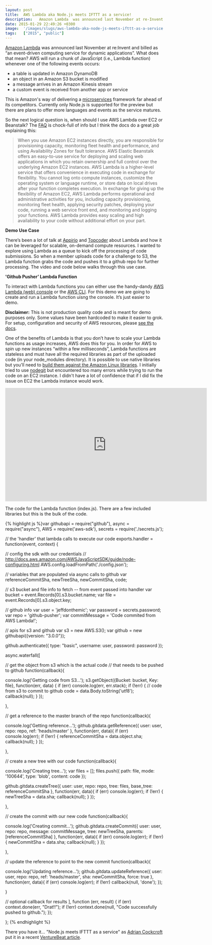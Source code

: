 ```yaml
---
layout: post
title:  AWS Lambda aka Node.js meets IFTTT as a service!
description:   Amazon Lambda  was announced last November at re-Invent and billed as an event-driven computing service for dynamic applications. What does that mean? AWS will run a chunk of JavaScript (i.e., Lambda function) whenever one of the following events occurs- * a table is updated in Amazon DynamoDB  * an object in an Amazon S3 bucket is modified  * a message arrives in an Amazon Kinesis stream  * a custom event is received from another app or service  This is Amazons way of delivering a microservic
date: 2015-01-29 22:49:26 +0300
image:  '/images/slugs/aws-lambda-aka-node-js-meets-ifttt-as-a-service.jpg'
tags:   ["2015", "public"]
---
```

<p><a href="http://aws.amazon.com/lambda/">Amazon Lambda</a> was announced last November at re:Invent and billed as “an event-driven computing service for dynamic applications”. What does that mean? AWS will run a chunk of JavaScript (i.e., Lambda function) whenever one of the following events occurs:</p>
<ul>
<li>a table is updated in Amazon DynamoDB</li>
<li>an object in an Amazon S3 bucket is modified</li>
<li>a message arrives in an Amazon Kinesis stream</li>
<li>a custom event is received from another app or service</li>
</ul>
<p>This is Amazon's way of delivering a <a href="https://blog.heroku.com/archives/2015/1/20/why_microservices_matter">microservices</a> framework far ahead of its competitors. Currently only Node.js is supported for the preview but there are plans to offer more languages and events as the service matures.</p>
<p>So the next logical question is, when should I use AWS Lambda over EC2 or Beanstalk? The <a href="http://aws.amazon.com/lambda/faqs/">FAQ</a> is chock-full of info but I think the docs do a great job explaining this:</p>
<blockquote>
<p>When you use Amazon EC2 instances directly, you are responsible for provisioning capacity, monitoring fleet health and performance, and using Availability Zones for fault tolerance. AWS Elastic Beanstalk offers an easy-to-use service for deploying and scaling web applications in which you retain ownership and full control over the underlying Amazon EC2 instances. AWS Lambda is a higher-level service that offers convenience in executing code in exchange for flexibility. You cannot log onto compute instances, customize the operating system or language runtime, or store data on local drives after your function completes execution. In exchange for giving up the flexibility of Amazon EC2, AWS Lambda performs operational and administrative activities for you, including capacity provisioning, monitoring fleet health, applying security patches, deploying your code, running a web service front end, and monitoring and logging your functions. AWS Lambda provides easy scaling and high availability to your code without additional effort on your part.</p>
</blockquote>
<p><strong>Demo Use Case</strong></p>
<p>There’s been a lot of talk at <a href="http://www.appirio.com">Appirio</a> and <a href="http://www.topcoder.com">Topcoder</a> about Lambda and how it can be leveraged for scalable, on-demand compute resources. I wanted to explore using Lambda as a queue to kick off the processing of code submissions. So when a member uploads code for a challenge to S3, the Lambda function grabs the code and pushes it to a github repo for further processing. The video and code below walks through this use case.</p>
<p><strong>'Github Pusher’ Lambda Function</strong></p>
<p>To interact with Lambda functions you can either use the handy-dandy <a href="https://console.aws.amazon.com/lambda/home">AWS Lambda (web) console</a> or the <a href="http://docs.aws.amazon.com/cli/latest/userguide/cli-chap-getting-set-up.html">AWS CLI</a>. For this demo we are going to create and run a Lambda function uisng the console. It’s just easier to demo.</p>
<p><strong>Disclaimer:</strong> This is not production quality code and is meant for demo purposes only. Some values have been hardcoded to make it easier to grok. For setup, configuration and security of AWS resources, please <a href="http://aws.amazon.com/documentation/lambda/">see the docs</a>.</p>
<p>One of the benefits of Lambda is that you don’t have to scale your Lambda functions as usage increases, AWS does this for you. In order for AWS to spin up new instances “within a few milliseconds”, Lambda functions are stateless and must have all the required libraries as part of the uploaded code (in your node_modules directory). It is possible to use native libraries but you’ll need to <a href="https://aws.amazon.com/blogs/compute/nodejs-packages-in-lambda/">build them against the Amazon Linux libraries</a>. I initially tried to use <a href="https://github.com/nodegit/nodegit">nodegit</a> but encountered too many errors while trying to run the code on an EC2 instance. I didn't have a lot of confidence that if I did fix the issue on EC2 the Lambda instance would work.</p>
<div class="flex-video"><iframe width="640" height="360" src="https://www.youtube.com/embed/m7egclrPzSg" frameborder="0" allowfullscreen></iframe></div>
<p>The code for the Lambda function (index.js). There are a few included libraries but this is the bulk of the code.</p>
{% highlight js %}var githubapi = require("github"),
 async = require("async"),
 AWS = require('aws-sdk'),
 secrets = require('./secrets.js');

// the 'handler' that lambda calls to execute our code
exports.handler = function(event, context) {

 // config the sdk with our credentials
 // http://docs.aws.amazon.com/AWSJavaScriptSDK/guide/node-configuring.html
 AWS.config.loadFromPath('./config.json');

 // variables that are populated via async calls to github
 var referenceCommitSha,
  newTreeSha, newCommitSha, code;

 // s3 bucket and file info to fetch -- from event passed into handler
 var bucket = event.Records[0].s3.bucket.name;
 var file = event.Records[0].s3.object.key;

 // github info
 var user = 'jeffdonthemic';
 var password = secrets.password;
 var repo = 'github-pusher';
 var commitMessage = 'Code commited from AWS Lambda!';

 // apis for s3 and github
 var s3 = new AWS.S3();
 var github = new githubapi({version: "3.0.0"});

 github.authenticate({
  type: "basic",
  username: user,
  password: password
 });

 async.waterfall([

  // get the object from s3 which is the actual code
  // that needs to be pushed to github
  function(callback){

 console.log('Getting code from S3...');
 s3.getObject({Bucket: bucket, Key: file}, function(err, data) {
  if (err) console.log(err, err.stack);
  if (!err) {
   // code from s3 to commit to github
   code = data.Body.toString('utf8');
   callback(null);
  }
 });

  },

  // get a reference to the master branch of the repo
  function(callback){

 console.log('Getting reference...');
 github.gitdata.getReference({
  user: user,
  repo: repo,
  ref: 'heads/master'
  }, function(err, data){
   if (err) console.log(err);
   if (!err) {
  referenceCommitSha = data.object.sha;
  callback(null);
   }
 });

  },

  // create a new tree with our code
  function(callback){

 console.log('Creating tree...');
 var files = [];
 files.push({
  path: file,
  mode: '100644',
  type: 'blob',
  content: code
 });

 github.gitdata.createTree({
  user: user,
  repo: repo,
  tree: files,
  base_tree: referenceCommitSha
 }, function(err, data){
  if (err) console.log(err);
  if (!err) {
   newTreeSha = data.sha;
   callback(null);
  }
 });

  },

  // create the commit with our new code
  function(callback){

 console.log('Creating commit...');
 github.gitdata.createCommit({
  user: user,
  repo: repo,
  message: commitMessage,
  tree: newTreeSha,
  parents: [referenceCommitSha]
 }, function(err, data){
  if (err) console.log(err);
  if (!err) {
   newCommitSha = data.sha;
   callback(null);
  }
 });

  },

  // update the reference to point to the new commit
  function(callback){

 console.log('Updating reference...');
 github.gitdata.updateReference({
  user: user,
  repo: repo,
  ref: 'heads/master',
  sha: newCommitSha,
  force: true
 }, function(err, data){
  if (err) console.log(err);
  if (!err) callback(null, 'done');
 });

  }

 // optional callback for results
 ], function (err, result) {
  if (err) context.done(err, "Drat!!");
  if (!err) context.done(null, "Code successfully pushed to github.");
 });

};
{% endhighlight %}
<p>There you have it... "Node.js meets IFTTT as a service" as <a href="https://twitter.com/adrianco">Adrian Cockcroft</a> put it in a recent <a href="http://venturebeat.com/2014/11/15/aws-lambda-analysis/">VentureBeat article</a>.</p>


